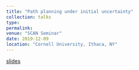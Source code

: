 ```yaml
---
title: "Path planning under initial uncertainty"
collection: talks
type:
permalink: 
venue: "SCAN Seminar"
date: 2019-12-09
location: "Cornell University, Ithaca, NY"
---
```


[slides](../files/2019_SCAN_slides.pdf)
